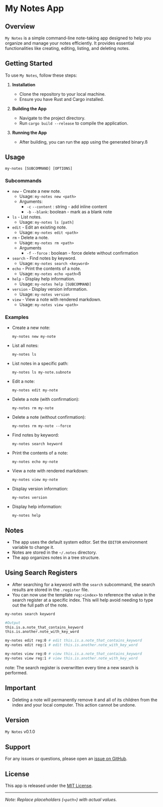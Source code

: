 # My Notes App

## Overview
`My Notes` is a simple command-line note-taking app designed to help you organize and manage your notes efficiently. It provides essential functionalities like creating, editing, listing, and deleting notes.

## Getting Started
To use `My Notes`, follow these steps:

1. **Installation**
   - Clone the repository to your local machine.
   - Ensure you have Rust and Cargo installed.

2. **Building the App**
   - Navigate to the project directory.
   - Run `cargo build --release` to compile the application.

3. **Running the App**
   - After building, you can run the app using the generated binary.ß

## Usage
`my-notes [SUBCOMMAND] [OPTIONS]`

### Subcommands
- `new` - Create a new note.
  - Usage: `my-notes new <path>`
  - Arguments:
    - `-c` `--content` : string - add inline content
    - `-b` `--blank`: boolean - mark as a blank note
- `ls` - List notes.
  - Usage: `my-notes ls [path]`
- `edit` - Edit an existing note.
  - Usage: `my-notes edit <path>`
- `rm` - Delete a note.
  - Usage: `my-notes rm <path>`
  - Arguments
    - `-f` `--force` : boolean - force delete without confirmation
- `search` - Find notes by keyword.
  - Usage: `my-notes search <keyword>`
- `echo` - Print the contents of a note.
  - Usage: `my-notes echo <path>`ß
- `help` - Display help information.
  - Usage: `my-notes help [SUBCOMMAND]`
- `version` - Display version information.
  - Usage: `my-notes version`
- `view` - View a note with rendered markdown.
  - Usage: `my-notes view <path>`

### Examples
- Create a new note:
  ```
  my-notes new my-note
  ```
- List all notes:
  ```
  my-notes ls
  ```
- List notes in a specific path:
  ```
  my-notes ls my-note.subnote
  ```
- Edit a note:
  ```
  my-notes edit my-note
  ```
- Delete a note (with confirmation):
  ```
  my-notes rm my-note
  ```
- Delete a note (without confirmation):
  ```
  my-notes rm my-note --force
  ```
- Find notes by keyword:
  ```
  my-notes search keyword
  ```
- Print the contents of a note:
  ```
  my-notes echo my-note
  ```
- View a note with rendered markdown:
  ```
  my-notes view my-note
  ```
- Display version information:
  ```
  my-notes version
  ```
- Display help information:
  ```
  my-notes help
  ```

## Notes
- The app uses the default system editor. Set the `EDITOR` environment variable to change it.
- Notes are stored in the `~/.notes` directory.
- The app organizes notes in a tree structure.

## Using Search Registers
- After searching for a keyword with the `search` subcommand, the search results are stored in the `.register` file.
- You can now use the template `reg:<index>` to reference the value in the search register at a specific index. This will help avoid needing to type out the full path of the note.

```bash
my-notes search keyword

#Output
this.is.a.note_that_contains_keyword
this.is.another.note_with_key_word

my-notes edit reg:0 # edit this.is.a.note_that_contains_keyword
my-notes edit reg:1 # edit this.is.another.note_with_key_word

my-notes view reg:0 # view this.is.a.note_that_contains_keyword
my-notes view reg:1 # view this.is.another.note_with_key_word
```

note: The search register is overwritten every time a new search is performed.
## Important
- Deleting a note will permanently remove it and all of its children from the index and your local computer. This action cannot be undone.

## Version
`My Notes` v0.1.0

## Support
For any issues or questions, please open an [issue on GitHub](https://github.com/DeForestt/my_notes/issues).

## License
This app is released under the [MIT License](https://opensource.org/licenses/MIT).

---

*Note: Replace placeholders (`<path>`) with actual values.*
